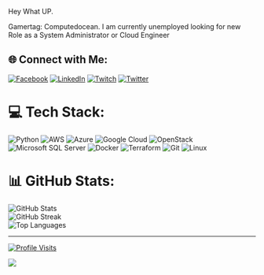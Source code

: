 Hey What UP.

Gamertag: Computedocean.
I am currently unemployed looking for new Role as a System Administrator or Cloud Engineer

## 🌐 Connect with Me:
[![Facebook](https://img.shields.io/badge/Facebook-%231877F2.svg?logo=Facebook&logoColor=white)](https://facebook.com/dallmanm) [![LinkedIn](https://img.shields.io/badge/LinkedIn-%230077B5.svg?logo=linkedin&logoColor=white)](https://linkedin.com/in/michael-dallman-21b22355) [![Twitch](https://img.shields.io/badge/Twitch-%239146FF.svg?logo=Twitch&logoColor=white)](https://twitch.tv/computedocean) [![Twitter](https://img.shields.io/badge/Twitter-%231DA1F2.svg?logo=Twitter&logoColor=white)](https://twitter.com/computedocean) 

# 💻 Tech Stack:
![Python](https://img.shields.io/badge/Python-%233670A0.svg?style=for-the-badge&logo=python&logoColor=ffdd54) ![AWS](https://img.shields.io/badge/AWS-%23FF9900.svg?style=for-the-badge&logo=amazon-aws&logoColor=white) ![Azure](https://img.shields.io/badge/Azure-%230072C6.svg?style=for-the-badge&logo=azure-devops&logoColor=white) ![Google Cloud](https://img.shields.io/badge/Google%20Cloud-%234285F4.svg?style=for-the-badge&logo=google-cloud&logoColor=white) ![OpenStack](https://img.shields.io/badge/OpenStack-%23f01742.svg?style=for-the-badge&logo=openstack&logoColor=white) ![Microsoft SQL Server](https://img.shields.io/badge/Microsoft%20SQL%20Server-CC2927?style=for-the-badge&logo=microsoft%20sql%20server&logoColor=white) ![Docker](https://img.shields.io/badge/Docker-%230db7ed.svg?style=for-the-badge&logo=docker&logoColor=white) ![Terraform](https://img.shields.io/badge/Terraform-%235835CC.svg?style=for-the-badge&logo=terraform&logoColor=white) ![Git](https://img.shields.io/badge/Git-fc6d26?style=for-the-badge&logo=git&logoColor=white) ![Linux](https://img.shields.io/badge/Linux-FCC624?style=for-the-badge&logo=linux&logoColor=black)

# 📊 GitHub Stats:
![GitHub Stats](https://github-readme-stats.vercel.app/api?username=Computedocean&theme=dark&hide_border=true&show_icons=true&count_private=true&include_all_commits=true)<br/>
![GitHub Streak](https://github-readme-streak-stats.herokuapp.com/?user=Computedocean&theme=dark&hide_border=true)<br/>
![Top Languages](https://github-readme-stats.vercel.app/api/top-langs/?username=Computedocean&theme=dark&hide_border=true&layout=compact)

---
[![Profile Visits](https://visitcount.itsvg.in/api?id=Computedocean&icon=0&color=0)](https://visitcount.itsvg.in)

<a href="https://visitcount.itsvg.in">
  <img src="https://visitcount.itsvg.in/api?id=computedocean&label=Profile%20Views&pretty=false" />
</a>


